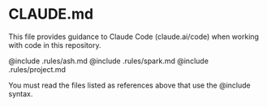 # CLAUDE.md

This file provides guidance to Claude Code (claude.ai/code) when working with code in this repository.

@include .rules/ash.md
@include .rules/spark.md
@include .rules/project.md

You must read the files listed as references above that use the @include syntax.

